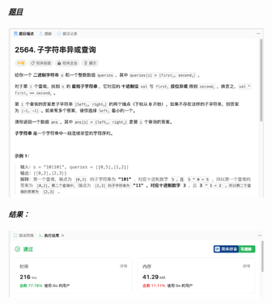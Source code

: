 ##### [题目](https://leetcode.cn/problems/substring-xor-queries/)
![pic](img.png)
##### 结果：
![pic](result.png)